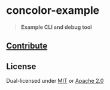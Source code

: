 # concolor-example

> **Example CLI and debug tool**

## [Contribute](../../CONTRIBUTING.md)

## License

Dual-licensed under [MIT](../../LICENSE-MIT) or [Apache 2.0](../../LICENSE-APACHE)
